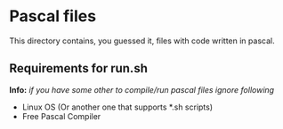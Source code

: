 # Pascal files

This directory contains, you guessed it, files with code written in pascal.

## Requirements for run.sh

**Info:** *if you have some other to compile/run pascal files ignore following*

+ Linux OS (Or another one that supports *.sh scripts)
+ Free Pascal Compiler
